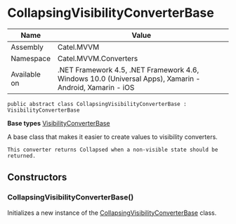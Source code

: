 

# CollapsingVisibilityConverterBase

Name|Value
---|---
Assembly|Catel.MVVM
Namespace|Catel.MVVM.Converters
Available on|.NET Framework 4.5, .NET Framework 4.6, Windows 10.0 (Universal Apps), Xamarin - Android, Xamarin - iOS

```
public abstract class CollapsingVisibilityConverterBase : VisibilityConverterBase
```

**Base types**
[VisibilityConverterBase](/Catel.MVVM\Catel\MVVM\Converters\VisibilityConverterBase.md)


A base class that makes it easier to create values to visibility converters.
    


    This converter returns Collapsed when a non-visible state should be returned.



## Constructors

### CollapsingVisibilityConverterBase()

Initializes a new instance of the [CollapsingVisibilityConverterBase](#) class.



